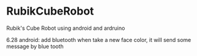 # RubikCubeRobot
Rubik's Cube Robot using android and ardruino

6.28
android: add bluetooth
when take a new face color, it will send some message by blue tooth